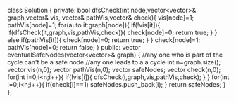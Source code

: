 class Solution {
private:
bool dfsCheck(int node,vector<vector<int>>& graph,vector<int>& vis,
vector<int>& pathVis,vector<int>& check){
vis[node]=1;
pathVis[node]=1;
for(auto it:graph[node]){
if(!vis[it]){
if(dfsCheck(it,graph,vis,pathVis,check)){
check[node]=0;
return true;
}
}
else if(pathVis[it]){
check[node]=0;
return true;
}
}
check[node]=1;
pathVis[node]=0;
return false;
}
public:
vector<int> eventualSafeNodes(vector<vector<int>>& graph) {
//any one who is part of the cycle can't be a safe node
//any one leads to a a cycle
int n=graph.size();
vector<int> vis(n,0);
vector<int> pathVis(n,0);
vector<int> safeNodes;
vector<int> check(n,0);
for(int i=0;i<n;i++){
if(!vis[i]){
dfsCheck(i,graph,vis,pathVis,check);
}
}
for(int i=0;i<n;i++){
if(check[i]==1) safeNodes.push_back(i);
}
return safeNodes;
}
};
